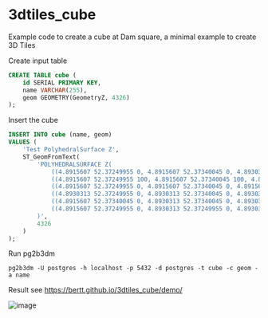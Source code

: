 # 3dtiles_cube

Example code to create a cube at Dam square, a minimal example to create 3D Tiles

Create input table 

```sql
CREATE TABLE cube (
    id SERIAL PRIMARY KEY,
    name VARCHAR(255),
    geom GEOMETRY(GeometryZ, 4326)
);
```

Insert the cube

```sql
INSERT INTO cube (name, geom)
VALUES (
    'Test PolyhedralSurface Z',
    ST_GeomFromText(
        'POLYHEDRALSURFACE Z(
            ((4.8915607 52.37249955 0, 4.8915607 52.37340045 0, 4.8930313 52.37340045 0, 4.8930313 52.37249955 0, 4.8915607 52.37249955 0)),
            ((4.8915607 52.37249955 100, 4.8915607 52.37340045 100, 4.8930313 52.37340045 100, 4.8930313 52.37249955 100, 4.8915607 52.37249955 100)),
            ((4.8915607 52.37249955 0, 4.8915607 52.37340045 0, 4.8915607 52.37340045 100, 4.8915607 52.37249955 100, 4.8915607 52.37249955 0)),
            ((4.8930313 52.37249955 0, 4.8930313 52.37340045 0, 4.8930313 52.37340045 100, 4.8930313 52.37249955 100, 4.8930313 52.37249955 0)),
            ((4.8915607 52.37340045 0, 4.8930313 52.37340045 0, 4.8930313 52.37340045 100, 4.8915607 52.37340045 100, 4.8915607 52.37340045 0)),
            ((4.8915607 52.37249955 0, 4.8930313 52.37249955 0, 4.8930313 52.37249955 100, 4.8915607 52.37249955 100, 4.8915607 52.37249955 0))
        )',
        4326
    )
);
```

Run pg2b3dm

```
pg2b3dm -U postgres -h localhost -p 5432 -d postgres -t cube -c geom -a name
```

Result see https://bertt.github.io/3dtiles_cube/demo/

![image](https://github.com/user-attachments/assets/8b7db318-f95e-447c-87e0-3a726986e1cb)

